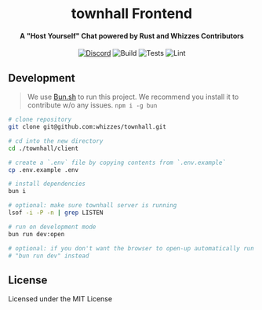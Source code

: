 
<div>
  <h1 align="center">townhall Frontend</h1>
  <h4 align="center">
    A "Host Yourself" Chat powered by Rust and Whizzes Contributors
  </h4>
</div>

<div align="center">

[![Discord](https://img.shields.io/discord/1011702194925490186?color=blue&label=discord&logo=discord)](https://discord.gg/yde6mcgs2C)
![Build](https://github.com/TownHall-HQ/TownHall/workflows/build/badge.svg)
![Tests](https://github.com/TownHall-HQ/TownHall/workflows/test/badge.svg)
![Lint](https://github.com/TownHall-HQ/TownHall/workflows/lint/badge.svg)

</div>

## Development

> We use [Bun.sh][1] to run this project. We recommend you install it to
> contribute w/o any issues. `npm i -g bun`

```bash
# clone repository
git clone git@github.com:whizzes/townhall.git

# cd into the new directory
cd ./townhall/client

# create a `.env` file by copying contents from `.env.example`
cp .env.example .env

# install dependencies
bun i

# optional: make sure townhall server is running
lsof -i -P -n | grep LISTEN

# run on development mode
bun run dev:open

# optional: if you don't want the browser to open-up automatically run
# "bun run dev" instead
```

## License

Licensed under the MIT License

[1]: https://bun.sh
